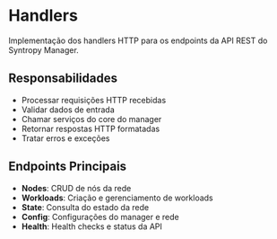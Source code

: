 # Handlers

Implementação dos handlers HTTP para os endpoints da API REST do Syntropy Manager.

## Responsabilidades

- Processar requisições HTTP recebidas
- Validar dados de entrada
- Chamar serviços do core do manager
- Retornar respostas HTTP formatadas
- Tratar erros e exceções

## Endpoints Principais

- **Nodes**: CRUD de nós da rede
- **Workloads**: Criação e gerenciamento de workloads
- **State**: Consulta do estado da rede
- **Config**: Configurações do manager e rede
- **Health**: Health checks e status da API
